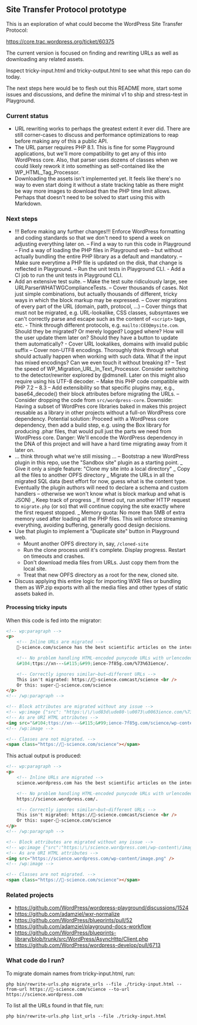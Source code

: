 ## Site Transfer Protocol prototype

This is an exploration of what could become the WordPress
Site Transfer Protocol:

https://core.trac.wordpress.org/ticket/60375

The current version is focused on finding and rewriting
URLs as well as downloading any related assets.

Inspect tricky-input.html and tricky-output.html to
see what this repo can do today.

The next steps here would be to flesh out this README more,
start some issues and discussions, and define the minimal
v1 to ship and stress-test in Playground.

### Current status

-   URL rewriting works to perhaps the greatest extent it ever did.
    There are still corner-cases to discuss and performance optimizations
    to reap before making any of this a public API.
-   The URL parser requires PHP 8.1. This is fine for some Playground applications,
    but we'll more compatibility to get any of this into WordPress core. Also, that
    parser uses dozens of classes when we could likely rework it into something as
    self-contained like the WP_HTML_Tag_Processor.
-   Downloading the assets isn't implemented yet. It feels like there's
    no way to even start doing it without a state tracking table as there
    might be way more images to download than the PHP time limit allows.
    Perhaps that doesn't need to be solved to start using this with Markdown.

### Next steps

-   !!! Before making any further changes!!!
    Enforce WordPress formatting and coding standards so that we don't need to spend
    a week on adjusting everything later on.
    – Find a way to run this code in Playground
    – Find a way of loading the PHP files in Playground web – but without actually bundling
    the entire PHP library as a default and mandatory.
    – Make sure everytime a PHP file is updated on the disk, that change is reflected
    in Playground.
    – Run the unit tests in Playground CLI. - Add a CI job to run the unit tests in Playground CLI.
-   Add an extensive test suite.
    – Make the test suite ridiculously large, see URLParserWHATWGComplianceTests.
    – Cover thousands of cases. Not just simple combinations, but actually thousands of
    different, tricky ways in which the block markup may be expressed.
    – Cover migrations of every part of the URL (domain, path, protocol, ...)
    – Cover things that must not be migrated, e.g. URL-lookalike, CSS classes,
    subsyntaxes we can't correctly parse and escape such as the content of `<script>` tags, etc. - Think through different protocols, e.g. `mailto:CEO@mysite.com`. Should they be
    migrated? Or merely logged? Logged where? How will the user update them later on?
    Should they have a button to update them automatically? - Cover URL lookalikes, domains with invalid public suffix
    – Cover non-UTF8 encodings. Thoroughly think through what should actually happen
    when working with such data. What if the input has mixed encodings? Can we even
    touch it without breaking it?
    – Test the speed of WP_Migration_URL_In_Text_Processor. Consider switching to the
    detector/rewriter explored by @dmsnell. Later on this might also require using
    his UTF-8 decoder.
    – Make this PHP code compatible with PHP 7.2 – 8.3
    – Add extensibility so that specific plugins may, e.g., base64_decode() their block
    attributes before migrating the URLs.
    – Consider dropping the code from `src/wordpress-core`. Downside: Having a subset of
    WordPres core libraries baked in makes this project reusable as a library in other
    projects without a full-on WordPress core dependency. Potential solution: Proceed
    with a WordPress core dependency, then add a build step, e.g. using the Box library
    for producing .phar files, that would pull just the parts we need from WordPress core.
    Danger: We'll encode the WordPress dependency in the DNA of this project and will have
    a hard time migrating away from it later on.
-   ... think through what we're still missing ...
    – Bootstrap a new WordPress plugin in this repo, use the "Sandbox site" plugin as a starting point.
    _ Give it only a single feature: "Clone my site into a local directory"
    _ Copy all the files to another OPFS directory
    _ Migrate the URLs in all the migrated SQL data (best effort for now, guess what
    is the content type. Eventually the plugin authors will need to declare a schema
    and custom handlers – otherwise we won't know what is block markup and what is JSON)
    _ Keep track of progress
    _ If timed out, run another HTTP request to `migrate.php` (or so) that will continue
    copying the site exactly where the first request stopped.
    _ Memory quota: No more than 5MB of extra memory used after loading all the PHP files.
    This will enforce streaming everything, avoiding buffering, generally good design
    decisions.
-   Use that plugin to implement a "Duplicate site" button in Playground web.
    -   Mount another OPFS directory in, say, `/cloned-site`
    -   Run the clone process until it's complete. Display progress. Restart on timeouts and
        crashes.
    -   Don't download media files from URLs. Just copy them from the local site.
    -   Treat that new OPFS directory as a root for the new, cloned site.
-   Discuss applying this entire logic for importing WXR files or bundling them as WP.zip exports
    with all the media files and other types of static assets baked in.

#### Processing tricky inputs

When this code is fed into the migrator:

```html
<!-- wp:paragraph -->
<p>
	<!-- Inline URLs are migrated -->
	🚀-science.com/science has the best scientific articles on the internet! We're also available via the punycode URL:

	<!-- No problem handling HTML-encoded punycode URLs with urlencoded characters in the path -->
	&#104;ttps://xn---&#115;&#99;ience-7f85g.com/%73%63ience/.

	<!-- Correctly ignores similar–but–different URLs -->
	This isn't migrated: https://🚀-science.comcast/science <br />
	Or this: super-🚀-science.com/science
</p>
<!-- /wp:paragraph -->

<!-- Block attributes are migrated without any issue -->
<!-- wp:image {"src": "https:\/\/\ud83d\ude80-\u0073\u0063ience.com/%73%63ience/wp-content/image.png"} -->
<!-- As are URI HTML attributes -->
<img src="&#104;ttps://xn---&#115;&#99;ience-7f85g.com/science/wp-content/image.png" />
<!-- /wp:image -->

<!-- Classes are not migrated. -->
<span class="https://🚀-science.com/science"></span>
```

This actual output is produced:

```html
<!-- wp:paragraph -->
<p>
	<!-- Inline URLs are migrated -->
	science.wordpress.com has the best scientific articles on the internet! We're also available via the punycode URL:

	<!-- No problem handling HTML-encoded punycode URLs with urlencoded characters in the path -->
	https://science.wordpress.com/.

	<!-- Correctly ignores similar–but–different URLs -->
	This isn't migrated: https://🚀-science.comcast/science <br />
	Or this: super-🚀-science.com/science
</p>
<!-- /wp:paragraph -->

<!-- Block attributes are migrated without any issue -->
<!-- wp:image {"src":"https:\/\/science.wordpress.com\/wp-content\/image.png"} -->
<!-- As are URI HTML attributes -->
<img src="https://science.wordpress.com/wp-content/image.png" />
<!-- /wp:image -->

<!-- Classes are not migrated. -->
<span class="https://🚀-science.com/science"></span>
```

### Related projects

-   https://github.com/WordPress/wordpress-playground/discussions/1524
-   https://github.com/adamziel/wxr-normalize
-   https://github.com/WordPress/blueprints/pull/52
-   https://github.com/adamziel/playground-docs-workflow
-   https://github.com/WordPress/blueprints-library/blob/trunk/src/WordPress/AsyncHttp/Client.php
-   https://github.com/WordPress/wordpress-develop/pull/6713

### What code do I run?

To migrate domain names from tricky-input.html, run:

```shell
php bin/rewrite-urls.php migrate_urls --file ./tricky-input.html --from-url https://🚀-science.com/science --to-url https://science.wordpress.com
```

To list all the URLs found in that file, run:

```shell
php bin/rewrite-urls.php list_urls --file ./tricky-input.html
```
